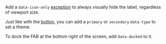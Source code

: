 Add a `data-icon-only` [exception](https://cube.fyi/exception.html) to always visually hide the label, regardless of viewport size.

Just like with the [button](/design-system/pattern/button), you can add a `primary` or `secondary` `data-type` to set a theme.

To dock the FAB at the bottom right of the screen, add `data-docked` to it.
